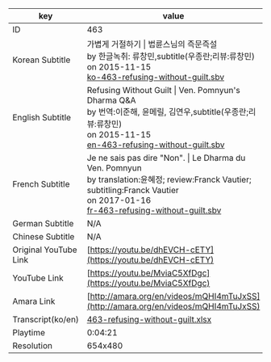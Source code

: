 |  key  |  value  |
|-------|---------|
| ID            | 463 |
| Korean Subtitle | 가볍게 거절하기 \| 법륜스님의 즉문즉설<br>by 한글녹취: 류창민,subtitle(우종란;리뷰:류창민)<br>on 2015-11-15<br>[ko-463-refusing-without-guilt.sbv](https://github.com/jungtosociety/dharma-qna/raw/master/sub/463/ko-463-refusing-without-guilt.sbv)<br>|
| English Subtitle | Refusing Without Guilt \| Ven. Pomnyun's Dharma Q&A<br>by 번역:이준해, 윤메릴, 김연우,subtitle(우종란;리뷰:류창민)<br>on 2015-11-15<br>[en-463-refusing-without-guilt.sbv](https://github.com/jungtosociety/dharma-qna/raw/master/sub/463/en-463-refusing-without-guilt.sbv)<br>|
| French Subtitle | Je ne sais pas dire "Non". \| Le Dharma du Ven. Pomnyun<br>by translation:윤혜정; review:Franck Vautier; subtitling:Franck Vautier<br>on 2017-01-16<br>[fr-463-refusing-without-guilt.sbv](https://github.com/jungtosociety/dharma-qna/raw/master/sub/463/fr-463-refusing-without-guilt.sbv)<br>|
| German Subtitle | N/A |
| Chinese Subtitle | N/A |
| Original YouTube Link  | [https://youtu.be/dhEVCH-cETY](https://youtu.be/dhEVCH-cETY) |
| YouTube Link  | [https://youtu.be/MviaC5XfDgc](https://youtu.be/MviaC5XfDgc) |
| Amara Link    | [http://amara.org/en/videos/mQHI4mTuJxSS](http://amara.org/en/videos/mQHI4mTuJxSS) |
| Transcript(ko/en) | [463-refusing-without-guilt.xlsx](https://github.com/jungtosociety/dharma-qna/raw/master/sub/463/463-refusing-without-guilt.xlsx) |
| Playtime | 0:04:21 |
| Resolution | 654x480|
